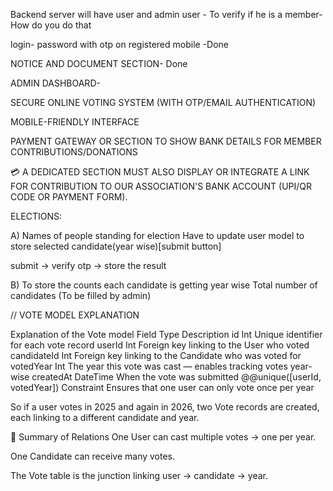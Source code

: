 Backend server will have user and admin
user - To verify if he is a member- How do you do that

login- password with otp on registered mobile -Done

NOTICE AND DOCUMENT SECTION- Done

ADMIN DASHBOARD- 

SECURE ONLINE VOTING SYSTEM (WITH OTP/EMAIL AUTHENTICATION)

MOBILE-FRIENDLY INTERFACE

PAYMENT GATEWAY OR SECTION TO SHOW BANK DETAILS FOR MEMBER CONTRIBUTIONS/DONATIONS

💳 A DEDICATED SECTION MUST ALSO DISPLAY OR INTEGRATE A LINK FOR CONTRIBUTION TO OUR ASSOCIATION'S BANK ACCOUNT (UPI/QR CODE OR PAYMENT FORM).

ELECTIONS:

A)
Names of people standing for election
Have to update user model to store selected candidate(year wise)[submit button]

submit -> verify otp -> store the result

B)
To store the counts each candidate is getting year wise
Total number of candidates (To be filled by admin)

// VOTE MODEL EXPLANATION

Explanation of the Vote model
Field	Type	Description
id	Int	Unique identifier for each vote record
userId	Int	Foreign key linking to the User who voted
candidateId	Int	Foreign key linking to the Candidate who was voted for
votedYear	Int	The year this vote was cast — enables tracking votes year-wise
createdAt	DateTime	When the vote was submitted
@@unique([userId, votedYear])	Constraint	Ensures that one user can only vote once per year

So if a user votes in 2025 and again in 2026, two Vote records are created, each linking to a different candidate and year.

🔄 Summary of Relations
One User can cast multiple votes → one per year.

One Candidate can receive many votes.

The Vote table is the junction linking user → candidate → year.
